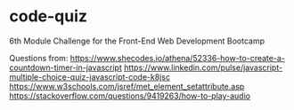 # code-quiz
6th Module Challenge for the Front-End Web Development Bootcamp



Questions from:
https://www.shecodes.io/athena/52336-how-to-create-a-countdown-timer-in-javascript
https://www.linkedin.com/pulse/javascript-multiple-choice-quiz-javascript-code-k8jsc
https://www.w3schools.com/jsref/met_element_setattribute.asp
https://stackoverflow.com/questions/9419263/how-to-play-audio